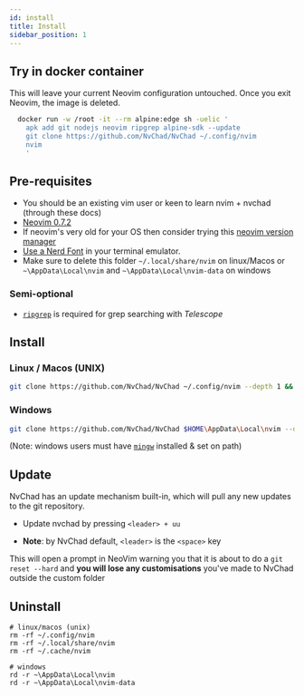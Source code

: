 ```yaml
---
id: install
title: Install
sidebar_position: 1
---
```


## Try in docker container 

This will leave your current Neovim configuration untouched. Once you exit Neovim, the image is deleted.

```zsh
  docker run -w /root -it --rm alpine:edge sh -uelic '
    apk add git nodejs neovim ripgrep alpine-sdk --update
    git clone https://github.com/NvChad/NvChad ~/.config/nvim
    nvim
    '
```

## Pre-requisites

- You should be an existing vim user or keen to learn nvim + nvchad (through these docs)
- [Neovim 0.7.2](https://github.com/neovim/neovim/releases/tag/v0.7.2)
- If neovim's very old for your OS then consider trying this [neovim version manager](https://github.com/MordechaiHadad/bob)
- [Use a Nerd Font](https://www.nerdfonts.com/) in your terminal emulator.
- Make sure to delete this folder `~/.local/share/nvim` on linux/Macos or `~\AppData\Local\nvim` and `~\AppData\Local\nvim-data` on windows

### Semi-optional 

- [`ripgrep`](https://github.com/BurntSushi/ripgrep) is required for grep searching with _Telescope_

## Install

### Linux / Macos (UNIX)

```bash
git clone https://github.com/NvChad/NvChad ~/.config/nvim --depth 1 && nvim
```
### Windows

```bash
git clone https://github.com/NvChad/NvChad $HOME\AppData\Local\nvim --depth 1 && nvim
```
(Note: windows users must have  [`mingw`](http://mingw-w64.org/doku.php) installed & set on path)

## Update

NvChad has an update mechanism built-in, which will pull any new updates to the git repository.

- Update nvchad by pressing `<leader> + uu`

- **Note**: by NvChad default, `<leader>` is the `<space>` key

This will open a prompt in NeoVim warning you that it is about to do a `git reset --hard` and **you will lose any customisations** you've made to NvChad outside the custom folder

## Uninstall

```
# linux/macos (unix)
rm -rf ~/.config/nvim
rm -rf ~/.local/share/nvim
rm -rf ~/.cache/nvim

# windows
rd -r ~\AppData\Local\nvim
rd -r ~\AppData\Local\nvim-data
```
